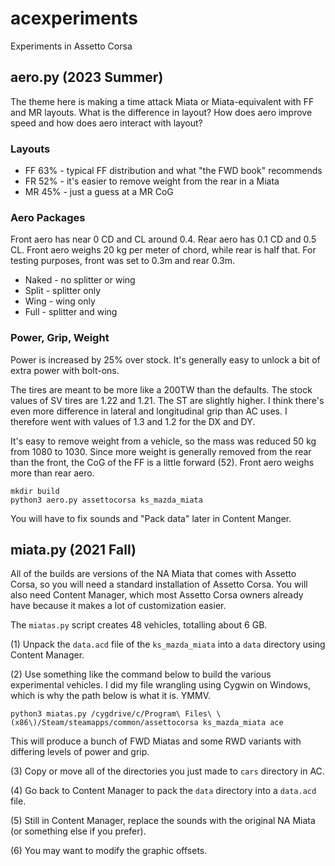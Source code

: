 acexperiments
=============

Experiments in Assetto Corsa

## aero.py (2023 Summer) ##

The theme here is making a time attack Miata or Miata-equivalent with FF and
MR layouts. What is the difference in layout? How does aero improve speed and
how does aero interact with layout?

### Layouts

+ FF 63% - typical FF distribution and what "the FWD book" recommends
+ FR 52% - it's easier to remove weight from the rear in a Miata
+ MR 45% - just a guess at a MR CoG

### Aero Packages

Front aero has near 0 CD and CL around 0.4. Rear aero has 0.1 CD and 0.5 CL.
Front aero weighs 20 kg per meter of chord, while rear is half that. For
testing purposes, front was set to 0.3m and rear 0.3m.

+ Naked - no splitter or wing
+ Split - splitter only
+ Wing - wing only
+ Full - splitter and wing

### Power, Grip, Weight

Power is increased by 25% over stock. It's generally easy to unlock a bit of
extra power with bolt-ons.

The tires are meant to be more like a 200TW than the defaults. The stock values
of SV tires are 1.22 and 1.21. The ST are slightly higher. I think there's even
more difference in lateral and longitudinal grip than AC uses. I therefore went
with values of 1.3 and 1.2 for the DX and DY.

It's easy to remove weight from a vehicle, so the mass was reduced 50 kg from
1080 to 1030. Since more weight is generally removed from the rear than the
front, the CoG of the FF is a little forward (52). Front aero weighs more than
rear aero.

```
mkdir build
python3 aero.py assettocorsa ks_mazda_miata
```

You will have to fix sounds and "Pack data" later in Content Manger.


## miata.py (2021 Fall) ##

All of the builds are versions of the NA Miata that comes with Assetto Corsa,
so you will need a standard installation of Assetto Corsa. You will also need
Content Manager, which most Assetto Corsa owners already have because it makes
a lot of customization easier.

The `miatas.py` script creates 48 vehicles, totalling about 6 GB.

(1) Unpack the `data.acd` file of the `ks_mazda_miata` into a `data` directory
using Content Manager.

(2) Use something like the command below to build the various experimental
vehicles. I did my file wrangling using Cygwin on Windows, which is why the
path below is what it is. YMMV.

```
python3 miatas.py /cygdrive/c/Program\ Files\ \(x86\)/Steam/steamapps/common/assettocorsa ks_mazda_miata ace
```

This will produce a bunch of FWD Miatas and some RWD variants with differing
levels of power and grip.

(3) Copy or move all of the directories you just made to `cars` directory in
AC.

(4) Go back to Content Manager to pack the `data` directory into a `data.acd`
file.

(5) Still in Content Manager, replace the sounds with the original NA Miata (or
something else if you prefer).

(6) You may want to modify the graphic offsets.


